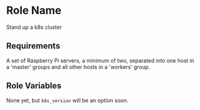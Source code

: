 Role Name
=========

Stand up a k8s cluster

Requirements
------------

A set of Raspberry Pi servers, a minimum of two, separated into one host in a 'master' groups and all other
hosts in a 'workers' group.

Role Variables
--------------

None yet, but `k8s_version` will be an option soon.
